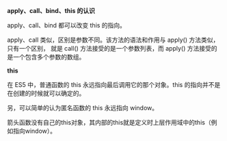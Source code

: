 **apply、call、bind、this 的认识**

apply、call、bind 都可以改变 this 的指向。

apply、call 类似，区别是参数不同。该方法的语法和作用与 apply() 方法类似，只有一个区别， 就是 call() 方法接受的是一个参数列表，而 apply() 方法接受的是一个包含多个参数的数组。

**this**

在 ES5 中，普通函数的 this 永远指向最后调用它的那个对象。this 的指向并不是在创建的时候就可以确定的。

另，可以简单的认为匿名函数的 this 永远指向 window。

箭头函数没有自己的this对象，其内部的this就是定义时上层作用域中的this（例如指向window）。